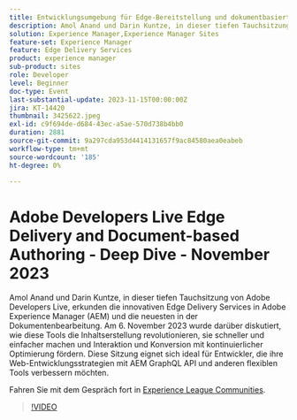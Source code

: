 ```yaml
---
title: Entwicklungsumgebung für Edge-Bereitstellung und dokumentbasiertes Authoring - Tiefgang
description: Amol Anand und Darin Kuntze, in dieser tiefen Tauchsitzung von Adobe Developers Live, erkunden die innovativen Edge Delivery Services in Adobe Experience Manager (AEM) und die neuesten in der Dokumentenbearbeitung. Am 6. November 2023 wurde darüber diskutiert, wie diese Tools die Inhaltserstellung revolutionieren, sie schneller und einfacher machen und Interaktion und Konversion mit kontinuierlicher Optimierung fördern. Diese Sitzung eignet sich ideal für Entwickler, die ihre Web-Entwicklungsstrategien mit AEM GraphQL API und anderen flexiblen Tools verbessern möchten.
solution: Experience Manager,Experience Manager Sites
feature-set: Experience Manager
feature: Edge Delivery Services
product: experience manager
sub-product: sites
role: Developer
level: Beginner
doc-type: Event
last-substantial-update: 2023-11-15T00:00:00Z
jira: KT-14420
thumbnail: 3425622.jpeg
exl-id: c9f694de-d684-43ec-a5ae-570d738b4bb0
duration: 2881
source-git-commit: 9a297cda953d4414131657f9ac84580aea0eabeb
workflow-type: tm+mt
source-wordcount: '185'
ht-degree: 0%

---
```


# Adobe Developers Live Edge Delivery and Document-based Authoring - Deep Dive - November 2023

Amol Anand und Darin Kuntze, in dieser tiefen Tauchsitzung von Adobe Developers Live, erkunden die innovativen Edge Delivery Services in Adobe Experience Manager (AEM) und die neuesten in der Dokumentenbearbeitung. Am 6. November 2023 wurde darüber diskutiert, wie diese Tools die Inhaltserstellung revolutionieren, sie schneller und einfacher machen und Interaktion und Konversion mit kontinuierlicher Optimierung fördern. Diese Sitzung eignet sich ideal für Entwickler, die ihre Web-Entwicklungsstrategien mit AEM GraphQL API und anderen flexiblen Tools verbessern möchten.

Fahren Sie mit dem Gespräch fort in [Experience League Communities](https://adobe.ly/46KMTsh).

>[!VIDEO](https://video.tv.adobe.com/v/3425622/?learn=on)
